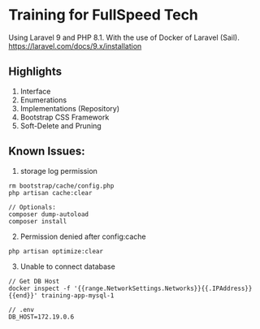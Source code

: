 # Training for FullSpeed Tech
Using Laravel 9 and PHP 8.1. With the use of Docker of Laravel (Sail).
https://laravel.com/docs/9.x/installation

## Highlights
1. Interface
2. Enumerations
3. Implementations (Repository)
4. Bootstrap CSS Framework
5. Soft-Delete and Pruning

## Known Issues:
1. storage log permission
```
rm bootstrap/cache/config.php
php artisan cache:clear

// Optionals:
composer dump-autoload
composer install
```

2. Permission denied after config:cache
```
php artisan optimize:clear
```

3. Unable to connect database
```
// Get DB Host
docker inspect -f '{{range.NetworkSettings.Networks}}{{.IPAddress}}{{end}}' training-app-mysql-1

// .env
DB_HOST=172.19.0.6
```
